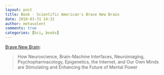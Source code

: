 ```yaml
---
layout: post
title: Book - Scientific American's Brave New Brain
date: 2010-03-31 14:32
author: metavalent
comments: true
categories: [bci, books]
---
```

<a href="https://www.wiley.com/WileyCDA/PressRelease/pressReleaseId-71537.html">Brave New Brain</a>:<blockquote>How Neuroscience, Brain-Machine Interfaces, Neuroimaging, Psychopharmacology, Epigenetics, the Internet, and Our Own Minds are Stimulating and Enhancing the Future of Mental Power</blockquote>
